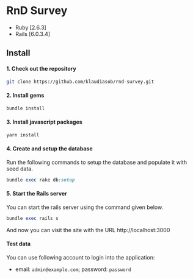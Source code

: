 # RnD Survey

- Ruby [2.6.3]
- Rails [6.0.3.4]

## Install
#### 1. Check out the repository

```bash
git clone https://github.com/klaudiasob/rnd-survey.git
```

#### 2. Install gems

```ruby
bundle install
```

#### 3. Install javascript packages

```ruby
yarn install
```

#### 4. Create and setup the database

Run the following commands to setup the database and populate it with seed data.

```ruby
bundle exec rake db:setup
```

#### 5. Start the Rails server

You can start the rails server using the command given below.

```ruby
bundle exec rails s
```

And now you can visit the site with the URL http://localhost:3000

#### Test data
You can use following account to login into the application:
- email: `admin@example.com`; password: `password`
